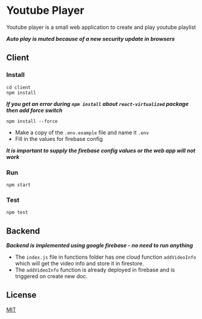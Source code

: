 # Youtube Player

Youtube player is a small web application to create and play youtube playlist

***Auto play is muted because of a new security update in browsers***

## Client
### Install
```
cd client
npm install
```
***If you get an error during `npm install` about `react-virtualized` package then add force switch***
```
npm install --force
```
- Make a copy of the `.env.example` file and name it `.env`
- Fill in the values for firebase config

***It is important to supply the firebase config values or the web app will not work***

### Run
```
npm start
```

### Test
```
npm test
```

## Backend
***Backend is implemented using google firebase - no need to run anything***
- The `index.js` file in functions folder has one cloud function `addVideoInfo` which will get the video info and store it in firestore.
- The `addVideoInfo` function is already deployed in firebase and is triggered on create new doc.

## License
[MIT](https://choosealicense.com/licenses/mit/)